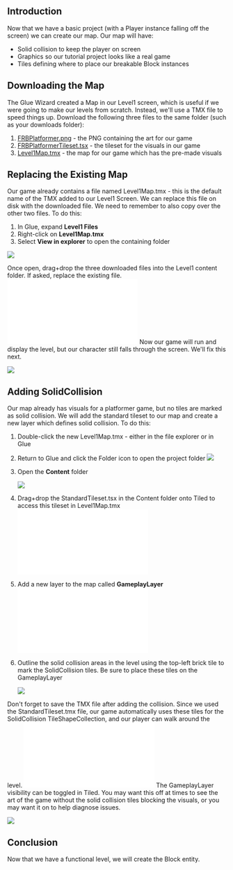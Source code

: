## Introduction

Now that we have a basic project (with a Player instance falling off the screen) we can create our map. Our map will have:

-   Solid collision to keep the player on screen
-   Graphics so our tutorial project looks like a real game
-   Tiles defining where to place our breakable Block instances

## Downloading the Map

The Glue Wizard created a Map in our Level1 screen, which is useful if we were going to make our levels from scratch. Instead, we'll use a TMX file to speed things up. Download the following three files to the same folder (such as your downloads folder):

1.  [FRBPlatformer.png](https://github.com/vchelaru/FlatRedBall/raw/NetStandard/Samples/Platformer/BreakingBlocks/FRBPlatformer.png) - the PNG containing the art for our game
2.  [FRBPlatformerTileset.tsx](https://github.com/vchelaru/FlatRedBall/raw/NetStandard/Samples/Platformer/BreakingBlocks/FRBPlatformerTileset.tsx) - the tileset for the visuals in our game
3.  [Level1Map.tmx](https://github.com/vchelaru/FlatRedBall/raw/NetStandard/Samples/Platformer/BreakingBlocks/Level1Map.tmx) - the map for our game which has the pre-made visuals

## Replacing the Existing Map

Our game already contains a file named Level1Map.tmx - this is the default name of the TMX added to our Level1 Screen. We can replace this file on disk with the downloaded file. We need to remember to also copy over the other two files. To do this:

1.  In Glue, expand **Level1 Files**
2.  Right-click on **Level1Map.tmx**
3.  Select **View in explorer** to open the containing folder

![](/media/2021-04-img_6074e12729024.png)

Once open, drag+drop the three downloaded files into the Level1 content folder. If asked, replace the existing file. [![](/wp-content/uploads/2021/04/2021_April_07_232506.gif.md)](/wp-content/uploads/2021/04/2021_April_07_232506.gif.md) Now our game will run and display the level, but our character still falls through the screen. We'll fix this next.

![](/media/2021-04-img_606e8fa420c15.png)

## Adding SolidCollision

Our map already has visuals for a platformer game, but no tiles are marked as solid collision. We will add the standard tileset to our map and create a new layer which defines solid collision. To do this:

1.  Double-click the new Level1Map.tmx - either in the file explorer or in Glue

2.  Return to Glue and click the Folder icon to open the project folder ![](/media/2021-03-img_6057adfc033c6.png)

3.  Open the **Content** folder

    ![](/media/2021-04-img_6074fe68b1397.png)

4.  Drag+drop the StandardTileset.tsx in the Content folder onto Tiled to access this tileset in Level1Map.tmx [![](/wp-content/uploads/2021/04/2021_April_07_234011.gif.md)](/wp-content/uploads/2021/04/2021_April_07_234011.gif.md)

5.  Add a new layer to the map called **GameplayLayer [![](/wp-content/uploads/2021/04/2021_April_07_235312.gif.md)](/wp-content/uploads/2021/04/2021_April_07_235312.gif.md)**

6.  Outline the solid collision areas in the level using the top-left brick tile to mark the SolidCollision tiles. Be sure to place these tiles on the GameplayLayer

    ![](/media/2021-04-img_606e9163bed38.png)

Don't forget to save the TMX file after adding the collision. Since we used the StandardTileset.tmx file, our game automatically uses these tiles for the SolidCollision TileShapeCollection, and our player can walk around the level. [![](/wp-content/uploads/2021/04/2021_April_07_235518.gif.md)](/wp-content/uploads/2021/04/2021_April_07_235518.gif.md) The GameplayLayer visibility can be toggled in Tiled. You may want this off at times to see the art of the game without the solid collision tiles blocking the visuals, or you may want it on to help diagnose issues.

![](/media/2021-04-img_606e92b32e2ac.png)

## Conclusion

Now that we have a functional level, we will create the Block entity.  
